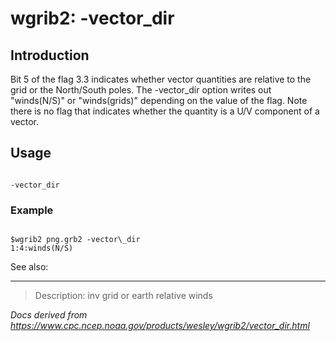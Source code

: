 # wgrib2: -vector_dir

## Introduction

Bit 5 of the flag 3.3 indicates whether vector quantities are relative to the
grid or the North/South poles.
The -vector_dir option writes out "winds(N/S)" or "winds(grids)"
depending on the value of the flag. Note there is no flag that indicates whether
the quantity is a U/V component of a vector.

## Usage

```

-vector_dir

```

### Example

```

$wgrib2 png.grb2 -vector\_dir
1:4:winds(N/S)

```

See also:

---

> Description: inv grid or earth relative winds

_Docs derived from <https://www.cpc.ncep.noaa.gov/products/wesley/wgrib2/vector_dir.html>_
